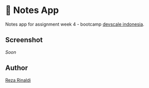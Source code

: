 # 📑 Notes App

Notes app for assignment week 4 - bootcamp [devscale indonesia](https://devscale.id).

## Screenshot

_Soon_

## Author

[Reza Rinaldi](https://github.com/rezarinaldi)
